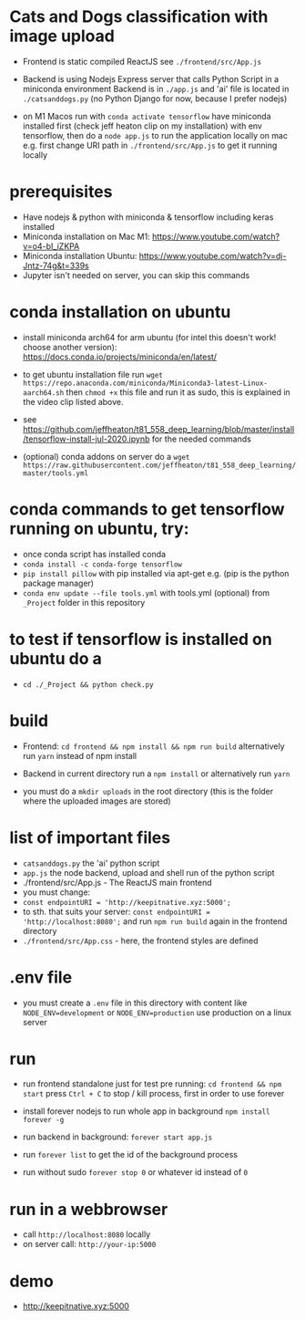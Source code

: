# Cats and Dogs classification with image upload

- Frontend is static compiled ReactJS see `./frontend/src/App.js`
- Backend is using Nodejs Express server that calls Python Script in a miniconda environment
Backend is in `./app.js` and 'ai' file is located in `./catsanddogs.py`
(no Python Django for now, because I prefer nodejs)

- on M1 Macos run with `conda activate tensorflow`
have miniconda installed first (check jeff heaton clip on my installation) with env tensorflow, then do a `node app.js` to run the application locally on mac e.g. first change URI path in `./frontend/src/App.js` to get it running locally

# prerequisites

- Have nodejs & python with miniconda & tensorflow including keras installed
- Miniconda installation on Mac M1: https://www.youtube.com/watch?v=o4-bI_iZKPA
- Miniconda installation Ubuntu: https://www.youtube.com/watch?v=dj-Jntz-74g&t=339s
- Jupyter isn't needed on server, you can skip this commands

# conda installation on ubuntu

- install miniconda arch64 for arm ubuntu (for intel this doesn't work! choose another version): https://docs.conda.io/projects/miniconda/en/latest/

- to get ubuntu installation file run `wget https://repo.anaconda.com/miniconda/Miniconda3-latest-Linux-aarch64.sh` then `chmod +x` this file and run it as sudo, this is explained in the video clip listed above.

- see https://github.com/jeffheaton/t81_558_deep_learning/blob/master/install/tensorflow-install-jul-2020.ipynb for the needed commands

- (optional) conda addons on server do a `wget https://raw.githubusercontent.com/jeffheaton/t81_558_deep_learning/master/tools.yml`

# conda commands to get tensorflow running on ubuntu, try:
- once conda script has installed conda
- `conda install -c conda-forge tensorflow`
- `pip install pillow` with pip installed via apt-get e.g. (pip is the python package manager)
- `conda env update --file tools.yml` with tools.yml (optional) from `_Project` folder in this repository 

# to test if tensorflow is installed on ubuntu do a

- `cd ./_Project && python check.py`

# build

- Frontend: `cd frontend && npm install && npm run build` alternatively run `yarn` instead of npm install

- Backend in current directory run a `npm install` or alternatively run `yarn`
- you must do a `mkdir uploads` in the root directory (this is the folder where the uploaded images are stored)


# list of important files

- `catsanddogs.py` the 'ai' python script
- `app.js` the node backend, upload and shell run of the python script
- ./frontend/src/App.js - The ReactJS main frontend
-  you must change:
- `const endpointURI = 'http://keepitnative.xyz:5000';` 
- to sth. that suits your server: `const endpointURI = 'http://localhost:8080';` and run 
`npm run build` again in the frontend directory
- `./frontend/src/App.css` - here, the frontend styles are defined

# .env file

- you must create a `.env` file in this directory with content like `NODE_ENV=development` or `NODE_ENV=production` use production on a linux server

# run

- run frontend standalone just for test pre running: `cd frontend && npm start` press `Ctrl + C` to stop / kill process, first in order to use forever


- install forever nodejs to run whole app in background `npm install forever -g`
- run backend in background:  `forever start app.js`
- run `forever list` to get the id of the background process
- run without sudo `forever stop 0` or whatever id instead of `0`

# run in a webbrowser

- call `http://localhost:8080` locally
- on server call: `http://your-ip:5000`

# demo

- http://keepitnative.xyz:5000

